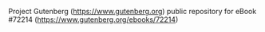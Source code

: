 Project Gutenberg (https://www.gutenberg.org) public repository
for eBook #72214 (https://www.gutenberg.org/ebooks/72214)
